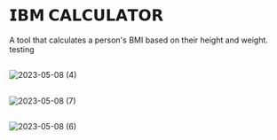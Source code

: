# 𝗜𝗕𝗠 𝗖𝗔𝗟𝗖𝗨𝗟𝗔𝗧𝗢𝗥
A tool that calculates a person's BMI based on their height and weight.
testing 
##
![2023-05-08 (4)](https://user-images.githubusercontent.com/113322342/236955778-bb33e695-e213-4210-aaa3-73c74559d693.png)
##
![2023-05-08 (7)](https://user-images.githubusercontent.com/113322342/236956645-58470532-ea5c-4a42-8ed0-490cf8b6a47b.png)
##
![2023-05-08 (6)](https://user-images.githubusercontent.com/113322342/236956890-1d094dc9-81d3-4701-ac25-9a36a6010d92.png)
